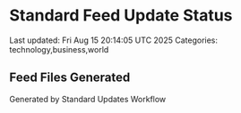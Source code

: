 # Standard Feed Update Status
Last updated: Fri Aug 15 20:14:05 UTC 2025
Categories: technology,business,world

## Feed Files Generated

Generated by Standard Updates Workflow
